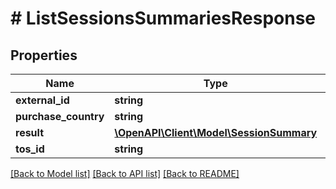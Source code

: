 # # ListSessionsSummariesResponse

## Properties

Name | Type | Description | Notes
------------ | ------------- | ------------- | -------------
**external_id** | **string** |  | [optional]
**purchase_country** | **string** |  | [optional]
**result** | [**\OpenAPI\Client\Model\SessionSummary**](SessionSummary.md) |  | [optional]
**tos_id** | **string** |  | [optional]

[[Back to Model list]](../../README.md#models) [[Back to API list]](../../README.md#endpoints) [[Back to README]](../../README.md)
